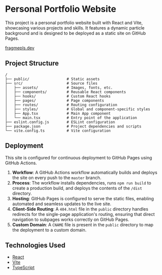 # Personal Portfolio Website

This project is a personal portfolio website built with React and Vite, showcasing various projects and skills. It
features a dynamic particle background and is designed to be deployed as a static site on GitHub Pages.

[fragmepls.dev](https://fragmepls.dev/)

## Project Structure

```
/
├── public/                 # Static assets
├── src/                    # Source files
│   ├── assets/             # Images, fonts, etc.
│   ├── components/         # Reusable React components
│   ├── hooks/              # Custom React hooks
│   ├── pages/              # Page components
│   ├── routes/             # Routing configuration
│   ├── styles/             # Global and component-specific styles
│   ├── App.tsx             # Main App component
│   └── main.tsx            # Entry point of the application
├── eslint.config.js        # ESLint configuration
├── package.json            # Project dependencies and scripts
└── vite.config.ts          # Vite configuration
```

## Deployment

This site is configured for continuous deployment to GitHub Pages using GitHub Actions.

1. **Workflow**: A GitHub Actions workflow automatically builds and deploys the site on every push to the `master`
   branch.
2. **Process**: The workflow installs dependencies, runs `npm run build` to create a production build, and deploys the
   contents of the `/dist` directory.
3. **Hosting**: GitHub Pages is configured to serve the static files, enabling automated and seamless updates to the
   live site.
4. **Client-Side Routing**: A `404.html` file in the `public` directory handles redirects for the single-page
   application's routing, ensuring that direct navigation to subpages works correctly on GitHub Pages.
5. **Custom Domain**: A `CNAME` file is present in the `public` directory to map the deployment to a custom domain.

## Technologies Used

* [React](https://reactjs.org/)
* [Vite](https://vitejs.dev/)
* [TypeScript](https://www.typescriptlang.org/)
